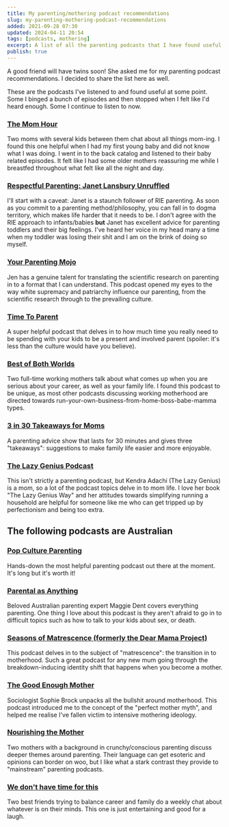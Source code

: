 ```yaml
---
title: My parenting/mothering podcast recommendations
slug: my-parenting-mothering-podcast-recommendations
added: 2021-09-28 07:30
updated: 2024-04-11 20:54
tags: [podcasts, mothering]
excerpt: A list of all the parenting podcasts that I have found useful at some point in my parenting journey.
publish: true
---
```


A good friend will have twins soon! She asked me for my parenting podcast recommendations. I decided to share the list here as well. 

These are the podcasts I’ve listened to and found useful at some point. Some I binged a bunch of episodes and then stopped when I felt like I'd heard enough. Some I continue to listen to now.

### [The Mom Hour](https://themomhour.com/episodes/)

Two moms with several kids between them chat about all things mom-ing. I found this one helpful when I had my first young baby and did not know what I was doing. I went in to the back catalog and listened to their baby related episodes. It felt like I had some older mothers reassuring me while I breastfed throughout what felt like all the night and day.

### [Respectful Parenting: Janet Lansbury Unruffled](https://www.janetlansbury.com/podcast-audio/)

I'll start with a caveat: Janet is a staunch follower of RIE parenting. As soon as you commit to a parenting method/philosophy, you can fall in to dogma territory, which makes life harder that it needs to be. I don't agree with the RIE approach to infants/babies **but** Janet has excellent advice for parenting toddlers and their big feelings. I've heard her voice in my head many a time when my toddler was losing their shit and I am on the brink of doing so myself.

### [Your Parenting Mojo](https://yourparentingmojo.com/)

Jen has a genuine talent for translating the scientific research on parenting in to a format that I can understand. This podcast opened my eyes to the way white supremacy and patriarchy influence our parenting, from the scientific research through to the prevailing culture.

### [Time To Parent](https://www.juliemorgenstern.com/podcast)

A super helpful podcast that delves in to how much time you really need to be spending with your kids to be a present and involved parent (spoiler: it's less than the culture would have you believe).

### [Best of Both Worlds](https://lauravanderkam.com/podcast/page/2/)

Two full-time working mothers talk about what comes up when you are serious about your career, as well as your family life. I found this podcast to be unique, as most other podcasts discussing working motherhood are directed towards run-your-own-business-from-home-boss-babe-mamma types.

### [3 in 30 Takeaways for Moms](https://3in30podcast.com/)

A parenting advice show that lasts for 30 minutes and gives three "takeaways": suggestions to make family life easier and more enjoyable.

### [The Lazy Genius Podcast](https://www.thelazygeniuscollective.com/lazy)

This isn't strictly a parenting podcast, but Kendra Adachi (The Lazy Genius) is a mom, so a lot of the podcast topics delve in to mom life. I love her book "The Lazy Genius Way" and her attitudes towards simplifying running a household are helpful for someone like me who can get tripped up by perfectionism and being too extra.

## The following podcasts are Australian

### [Pop Culture Parenting](https://www.popcultureparenting.com/)

Hands-down the most helpful parenting podcast out there at the moment. It's long but it's worth it!

### [Parental as Anything](https://www.abc.net.au/radio/programs/parental-as-anything-with-maggie-dent/)

Beloved Australian parenting expert Maggie Dent covers everything parenting. One thing I love about this podcast is they aren't afraid to go in to difficult topics such as how to talk to your kids about sex, or death.

### [Seasons of Matrescence (formerly the Dear Mama Project)](https://www.dearmamaproject.com/podcast)

This podcast delves in to the subject of "matrescence": the transition in to motherhood. Such a great podcast for any new mum going through the breakdown-inducing identity shift that happens when you become a mother.

### [The Good Enough Mother](https://drsophiebrock.com/podcast)

Sociologist Sophie Brock unpacks all the bullshit around motherhood. This podcast introduced me to the concept of the "perfect mother myth", and helped me realise I've fallen victim to intensive mothering ideology.

### [Nourishing the Mother](https://nourishingthemothercourse.com/podcast/)

Two mothers with a background in crunchy/conscious parenting discuss deeper themes around parenting. Their language can get esoteric and opinions can border on woo, but I like what a stark contrast they provide to "mainstream" parenting podcasts.

### [We don't have time for this](https://podcasts.apple.com/au/podcast/we-dont-have-time-for-this/id1544178687)

Two best friends trying to balance career and family do a weekly chat about whatever is on their minds. This one is just entertaining and good for a laugh.

